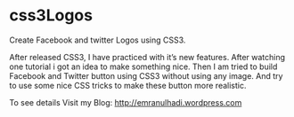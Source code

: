 css3Logos
=========

Create Facebook and twitter Logos using CSS3.

After released CSS3, I have practiced with it’s new features. 
After watching one tutorial i got an idea to make something nice. 
Then I am tried to build Facebook and Twitter button using CSS3 without using any image. 
And try to use some nice CSS tricks to make these button more realistic.

To see details Visit my Blog: http://emranulhadi.wordpress.com
